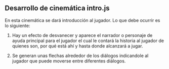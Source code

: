 ## Desarrollo de cinemática intro.js

En esta cinemática se dará introducción al jugador. Lo que debe ocurrir es lo siguiente:

1. Hay un efecto de desvanecer y aparece el narrador o personaje de ayuda principal para
el jugador el cual le contará la historia al jugador de quienes son, por qué está ahí
y hasta donde alcanzará a jugar.

2. Se generan unas flechas alrededor de los diálogos indicandole al jugador que puede
moverse entre diferentes diálogos.
